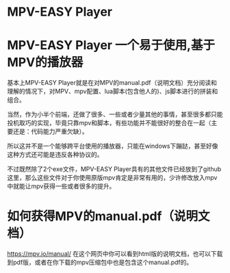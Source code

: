 # MPV-EASY Player
# MPV-EASY Player 一个易于使用,基于MPV的播放器

基本上MPV-EASY Player就是在对MPV的manual.pdf（说明文档）充分阅读和理解的情况下，对MPV、mpv配置、lua脚本(包含他人的)、js脚本进行的拼装和组合。

当然，作为小半个前端，还做了很多、一些或者少量其他的事情，甚至很多都只能投机取巧的实现，毕竟只靠mpv和脚本，有些功能并不能很好的整合在一起（主要还是：代码能力严重欠缺）。

所以这并不是一个能够跨平台使用的播放器，只能在windows下蹦跶，甚至好像这种方式还可能是违反各种协议的。

不过既然除了2个exe文件，MPV-EASY Player具有的其他文件已经放到了github这里，那么这些文件对于你使用原版mpv肯定是非常有用的，少许修改放入mpv中就能让mpv获得一些或者很多的提升。

# 如何获得MPV的manual.pdf（说明文档）

https://mpv.io/manual/ 在这个网页中你可以看到html版的说明文档，也可以下载到pdf版，或者在你下载的mpv压缩包中也是包含这个manual.pdf的。




